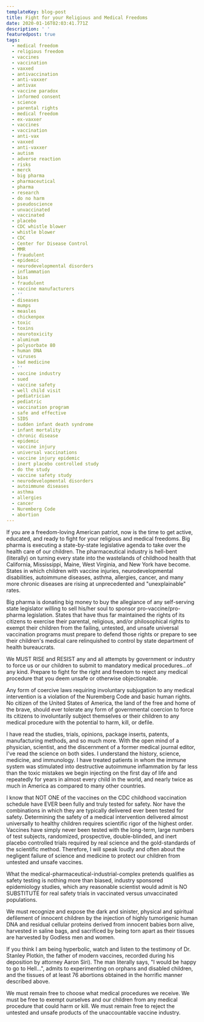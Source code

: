 ```yaml
---
templateKey: blog-post
title: Fight for your Religious and Medical Freedoms
date: 2020-01-16T02:03:41.771Z
description: ' '
featuredpost: true
tags:
  - medical freedom
  - religious freedom
  - vaccines
  - vaccination
  - vaxxed
  - antivaccination
  - anti-vaxxer
  - antivax
  - vaccine paradox
  - informed consent
  - science
  - parental rights
  - medical freedom
  - ex-vaxxer
  - vaccines
  - vaccination
  - anti-vax
  - vaxxed
  - anti-vaxxer
  - autism
  - adverse reaction
  - risks
  - merck
  - big pharma
  - pharmaceutical
  - pharma
  - research
  - do no harm
  - pseudoscience
  - unvaccinated
  - vaccinated
  - placebo
  - CDC whistle blower
  - whistle blower
  - CDC
  - Center for Disease Control
  - MMR
  - fraudulent
  - epidemic
  - neurodevelopmental disorders
  - inflammation
  - bias
  - fraudulent
  - vaccine manufacturers
  - ''
  - diseases
  - mumps
  - measles
  - chickenpox
  - toxic
  - toxins
  - neurotoxicity
  - aluminum
  - polysorbate 80
  - human DNA
  - viruses
  - bad medicine
  - ''
  - vaccine industry
  - sued
  - vaccine safety
  - well child visit
  - pediatrician
  - pediatric
  - vaccination program
  - safe and effective
  - SIDS
  - sudden infant death syndrome
  - infant mortality
  - chronic disease
  - epidemic
  - vaccine injury
  - universal vaccinations
  - vaccine injury epidemic
  - inert placebo controlled study
  - do the study
  - vaccine safety study
  - neurodevelopmental disorders
  - autoimmune diseases
  - asthma
  - allergies
  - cancer
  - Nuremberg Code
  - abortion
---
```

<!--StartFragment-->

If you are a freedom-loving American patriot, now is the time to get active, educated, and ready to fight for your religious and medical freedoms. Big pharma is executing a state-by-state legislative agenda to take over the health care of our children. The pharmaceutical industry is hell-bent (literally) on turning every state into the wastelands of childhood health that California, Mississippi, Maine, West Virginia, and New York have become. States in which children with vaccine injuries, neurodevelopmental disabilities, autoimmune diseases, asthma, allergies, cancer, and many more chronic diseases are rising at unprecedented and "unexplainable" rates.

Big pharma is donating big money to buy the allegiance of any self-serving state legislator willing to sell his/her soul to sponsor pro-vaccine/pro-pharma legislation. States that have thus far maintained the rights of its citizens to exercise their parental, religious, and/or philosophical rights to exempt their children from the failing, untested, and unsafe universal vaccination programs must prepare to defend those rights or prepare to see their children's medical care relinquished to control by state department of health bureaucrats.

We MUST RISE and RESIST any and all attempts by government or industry to force us or our children to submit to mandatory medical procedures...of any kind. Prepare to fight for the right and freedom to reject any medical procedure that you deem unsafe or otherwise objectionable.

Any form of coercive laws requiring involuntary subjugation to any medical intervention is a violation of the Nuremberg Code and basic human rights. No citizen of the United States of America, the land of the free and home of the brave, should ever tolerate any form of governmental coercion to force its citizens to involuntarily subject themselves or their children to any medical procedure with the potential to harm, kill, or defile.

I have read the studies, trials, opinions, package inserts, patents, manufacturing methods, and so much more. With the open mind of a physician, scientist, and the discernment of a former medical journal editor, I've read the science on both sides. I understand the history, science, medicine, and immunology. I have treated patients in whom the immune system was stimulated into destructive autoimmune inflammation by far less than the toxic mistakes we begin injecting on the first day of life and repeatedly for years in almost every child in the world, and nearly twice as much in America as compared to many other countries.

I know that NOT ONE of the vaccines on the CDC childhood vaccination schedule have EVER been fully and truly tested for safety. Nor have the combinations in which they are typically delivered ever been tested for safety. Determining the safety of a medical intervention delivered almost universally to healthy children requires scientific rigor of the highest order. Vaccines have simply never been tested with the long-term, large numbers of test subjects, randomized, prospective, double-blinded, and inert placebo controlled trials required by real science and the gold-standards of the scientific method. Therefore, I will speak loudly and often about the negligent failure of science and medicine to protect our children from untested and unsafe vaccines.

What the medical-pharmaceutical-industrial-complex pretends qualifies as safety testing is nothing more than biased, industry sponsored epidemiology studies, which any reasonable scientist would admit is NO SUBSTITUTE for real safety trials in vaccinated versus unvaccinated populations.

We must recognize and expose the dark and sinister, physical and spiritual defilement of innocent children by the injection of highly tumorigenic human DNA and residual cellular proteins derived from innocent babies born alive, harvested in saline bags, and sacrificed by being torn apart as their tissues are harvested by Godless men and women.

If you think I am being hyperbolic, watch and listen to the testimony of Dr. Stanley Plotkin, the father of modern vaccines, recorded during his deposition by attorney Aaron Siri). The man literally says, "I would be happy to go to Hell...", admits to experimenting on orphans and disabled children, and the tissues of at least 76 abortions obtained in the horrific manner described above.

We must remain free to choose what medical procedures we receive. We must be free to exempt ourselves and our children from any medical procedure that could harm or kill. We must remain free to reject the untested and unsafe products of the unaccountable vaccine industry.

<!--EndFragment-->